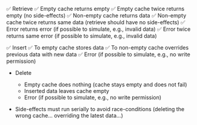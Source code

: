 ✅ Retrieve
    ✅ Empty cache returns empty
    ✅ Empty cache twice returns empty (no side-effects)
    ✅ Non-empty cache returns data
    ✅ Non-empty cache twice returns same data (retrieve should have no side-effects)
    ✅ Error returns error (if possible to simulate, e.g., invalid data)
    ✅ Error twice returns same error (if possible to simulate, e.g., invalid data)
    
✅ Insert
    ✅ To empty cache stores data
    ✅ To non-empty cache overrides previous data with new data
    ✅ Error (if possible to simulate, e.g., no write permission)

- Delete
    - Empty cache does nothing (cache stays empty and does not fail)
    - Inserted data leaves cache empty
    - Error (if possible to simulate, e.g., no write permission)

- Side-effects must run serially to avoid race-conditions (deleting the wrong cache... overriding the latest data...)

